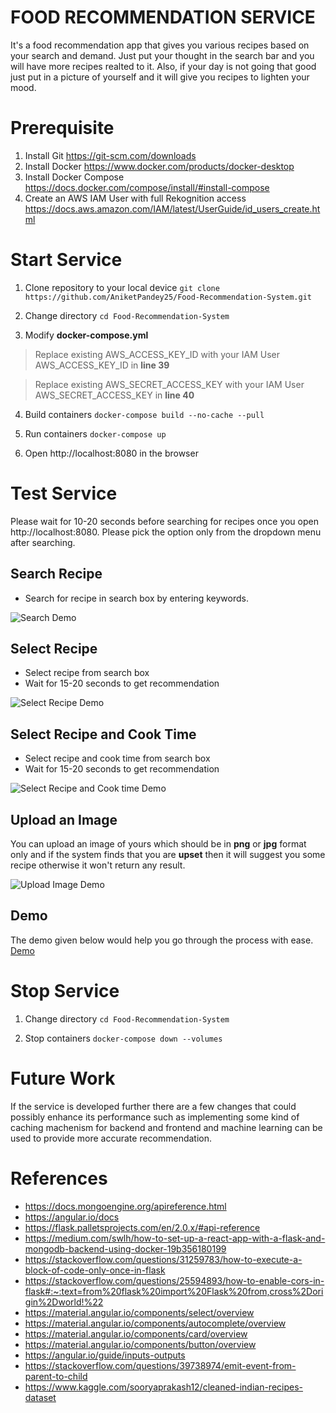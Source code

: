 # FOOD RECOMMENDATION SERVICE
It's a food recommendation app that gives you various recipes based on your search and demand. Just put your thought in the search bar and you will have more recipes realted to it. Also, if your day is not going that good just put in a picture of yourself and it will give you recipes to lighten your mood.

# Prerequisite
1. Install Git https://git-scm.com/downloads
2. Install Docker https://www.docker.com/products/docker-desktop
3. Install Docker Compose https://docs.docker.com/compose/install/#install-compose
4. Create an AWS IAM User with full Rekognition access https://docs.aws.amazon.com/IAM/latest/UserGuide/id_users_create.html

# Start Service
1. Clone repository to your local device
`git clone https://github.com/AniketPandey25/Food-Recommendation-System.git`

2. Change directory
`cd Food-Recommendation-System`

3. Modify **docker-compose.yml**  
>Replace existing AWS_ACCESS_KEY_ID with your IAM User AWS_ACCESS_KEY_ID in **line 39**  

>Replace existing AWS_SECRET_ACCESS_KEY with your IAM User AWS_SECRET_ACCESS_KEY in **line 40**  

4. Build containers
`docker-compose build --no-cache --pull`

5. Run containers
`docker-compose up`

6. Open http://localhost:8080 in the browser

# Test Service
Please wait for 10-20 seconds before searching for recipes once you open http://localhost:8080. Please pick the option only from the dropdown menu after searching.
## Search Recipe
- Search for recipe in search box by entering keywords.

![Search Demo](https://jtp-technical-project-bucket.s3.ap-south-1.amazonaws.com/images/search.png)
## Select Recipe
- Select recipe from search box
- Wait for 15-20 seconds to get recommendation

![Select Recipe Demo](https://jtp-technical-project-bucket.s3.ap-south-1.amazonaws.com/images/select_recipe.png)
## Select Recipe and Cook Time
- Select recipe and cook time from search box
- Wait for 15-20 seconds to get recommendation

![Select Recipe and Cook time Demo](https://jtp-technical-project-bucket.s3.ap-south-1.amazonaws.com/images/select_recipe_cooktime.png)
## Upload an Image
You can upload an image of yours which should be in **png** or **jpg** format only and if the system finds that you are **upset** then it will suggest you some recipe otherwise it won't return any result.

![Upload Image Demo](https://jtp-technical-project-bucket.s3.ap-south-1.amazonaws.com/images/upload_image.png)
## Demo
The demo given below would help you go through the process with ease.
[Demo](https://jtp-technical-project-bucket.s3.ap-south-1.amazonaws.com/videos/demo_functionality.mkv)

# Stop Service
1. Change directory
`cd Food-Recommendation-System`

2. Stop containers
`docker-compose down --volumes`

# Future Work
If the service is developed further there are a few changes that could possibly enhance its performance such as implementing some kind of caching machenism for backend and frontend and machine learning can be used to provide more accurate recommendation.

# References
- https://docs.mongoengine.org/apireference.html
- https://angular.io/docs
- https://flask.palletsprojects.com/en/2.0.x/#api-reference
- https://medium.com/swlh/how-to-set-up-a-react-app-with-a-flask-and-mongodb-backend-using-docker-19b356180199
- https://stackoverflow.com/questions/31259783/how-to-execute-a-block-of-code-only-once-in-flask
- https://stackoverflow.com/questions/25594893/how-to-enable-cors-in-flask#:~:text=from%20flask%20import%20Flask%20from,cross%2Dorigin%2Dworld!%22
- https://material.angular.io/components/select/overview
- https://material.angular.io/components/autocomplete/overview
- https://material.angular.io/components/card/overview
- https://material.angular.io/components/button/overview
- https://angular.io/guide/inputs-outputs
- https://stackoverflow.com/questions/39738974/emit-event-from-parent-to-child
- https://www.kaggle.com/sooryaprakash12/cleaned-indian-recipes-dataset
